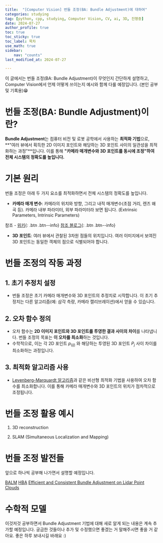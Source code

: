 ```yaml
---
title:  "[Computer Vision] 번들 조정(BA: Bundle Adjustment)에 대하여" 
categories: studying
tag: [python, cpp, studying, Computer Vision, CV, ai, 3D, 진행중]
date: 2024-07-27
author_profile: true
toc: true
toc_sticky: true
toc_label: 목차
use_math: true
sidebar:
    nav: "counts"
last_modified_at: 2024-07-27

---
```


이 글에서는 번들 조정(BA: Bundle Adjustment)이 무엇인지 간단하게 설명하고, Computer Vision에서 언제 어떻게 쓰이는지 예시와 함께 다룰 예정입니다. (본인 공부 및 기록용)😁

# 번들 조정(BA: Bundle Adjustment)이란?
**Bundle Adjustment**는 컴퓨터 비전 및 로봇 공학에서 사용하는 **최적화 기법**으로, **"여러 뷰에서 획득한 2D 이미지 포인트와 해당하는 3D 포인트 사이의 일관성을 최적화하는 과정"**입니다. 이를 통해 **"카메라 매개변수와 3D 포인트를 동시에 조정"하여 전체 시스템의 정확도를 높입니다.**


# 기본 원리
번들 조정은 아래 두 가지 요소를 최적화하면서 전체 시스템의 정확도를 높입니다.
- **카메라 매개 변수**: 카메라의 위치와 방향, 그리고 내적 매개변수(초점 거리, 렌즈 왜곡 등). 카메라 내부 파라미터, 외부 파라미터라 보면 됩니다. (Extrinsic Parameters, Intrinsic Parameters)

참조 - [위키](https://en.wikipedia.org/wiki/Camera_resectioning#Intrinsic_parameters){: .btn .btn--info} [참조 블로그](https://xoft.tistory.com/12){: .btn .btn--info}
- **3D 포인트**: 여러 뷰에서 관찰된 3차원 점들의 위치입니다. 여러 이미지에서 보여진 3D 포인트는 동일한 객체의 점으로 식별되어야 합니다.

# 번들 조정의 작동 과정
## **1. 초기 추정치 설정**
- 번들 조정은 초기 카메라 매개변수와 3D 포인트의 추정치로 시작합니다. 이 초기 추정치는 다른 알고리즘(예: 삼각 측량, 카메라 캘리브레이션)에서 얻을 수 있습니다.

## **2. 오차 함수 정의**
- 오차 함수는 **2D 이미지 포인트와 3D 포인트를 투영한 결과 사이의 차이**를 나타냅니다. 번들 조정의 목표는 **이 오차를 최소화**하는 것입니다.
- 수학적으로, 이는 각 2D 포인트 $p_(ij)$ 와 해당하는 투영된 3D 포인트 $P_j$ 사이 차이를 최소화하는 과정입니다.

## **3. 최적화 알고리즘 사용**
- [Levenberg-Marquardt 알고리즘](https://de.wikipedia.org/wiki/Levenberg-Marquardt-Algorithmus)과 같은 비선형 최적화 기법을 사용하여 오차 함수를 최소화합니다. 이를 통해 카메라 매개변수와 3D 포인트의 위치가 점차적으로 조정됩니다.

# 번들 조정 활용 예시
1. 3D reconstruction

2. SLAM (Simultaneous Localization and Mapping)

# 번들 조정 발전들
앞으로 하나씩 공부해 나가면서 설명할 예정입니다.

[BALM](https://github.com/hku-mars/BALM)
[HBA](https://github.com/hku-mars/HBA)
[Efficient and Consistent Bundle Adjustment on Lidar Point Clouds](https://arxiv.org/abs/2209.08854)

# 수학적 모델

이것저것 공부하면서 Bundle Adjustment 기법에 대해 새로 알게 되는 내용은 계속 추가할 예정입니다. 궁금한 것들이나 추가 및 수정했으면 좋겠는 거 말해주시면 좋을 거 같아요.
좋은 하루 보내시길 바래요 :)